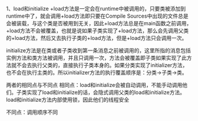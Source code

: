 1、load和initialize
 +load方法是一定会在runtime中被调用的，只要类被添加到runtime中了，就会调用+load方法即只要在Compile Sources中出现的文件总是会被装载，与这个类是否被用到无关，因此+load方法总是在main函数之前调用，+load方法不会被覆盖，也就是说如果子类实现了+load方法，那么会先调用父类的+load方法，然后又去执行子类的+load方法，但是+load方法只会调用一次。

 initialize方法是在类或者子类收到第一条消息之前被调用的，这里所指的消息包括实例方法和类方法被调用，并且只调用一次，方法会被覆盖即子类如果实现了此方法就不会去执行父类的，直接执行子类本身的。如果分类实现了initializer方法，也不会在执行主类的。所以initializer方法的执行覆盖顺序是：分类->子类->类。

 两者的相同点与不同点
   相同点：load和initialize会被自动调用，不能手动调用他们。子类实现了load和initialize的话，会隐式调用父类的load和initialize方法。load和initialize方法内部使用锁，因此他们的线程安全

   不同点：调用顺序不同
